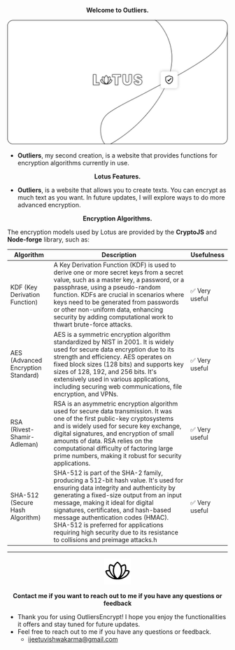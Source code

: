 


<p align="center">
<strong>Welcome to Outliers.</strong></p>



<p align="center">
<img src="/src/app/public/mockup.png" alt="cryptojs">
</p>



- **Outliers**, my second creation, is a website that provides functions for encryption algorithms currently in use.





<p align="center"><strong>Lotus Features.</strong></p>



- **Outliers**, is a website that allows you to create texts. You can encrypt as much text as you want. In future updates, I will explore ways to do more advanced encryption.


<p align="center"><strong>Encryption Algorithms.</strong></p>


The encryption models used by Lotus are provided by the  **CryptoJS** and **Node-forge** library, such as:

| Algorithm   | Description                     | Usefulness |
|-------------|---------------------------------|------------|
| KDF (Key Derivation Function)        |   A Key Derivation Function (KDF) is used to derive one or more secret keys from a secret value, such as a master key, a password, or a passphrase, using a pseudo-random function. KDFs are crucial in scenarios where keys need to be generated from passwords or other non-uniform data, enhancing security by adding computational work to thwart brute-force attacks.    |✅ Very useful|
| AES (Advanced Encryption Standard)   | AES is a symmetric encryption algorithm standardized by NIST in 2001. It is widely used for secure data encryption due to its strength and efficiency. AES operates on fixed block sizes (128 bits) and supports key sizes of 128, 192, and 256 bits. It's extensively used in various applications, including securing web communications, file encryption, and VPNs.       |✅ Very useful |
| RSA (Rivest-Shamir-Adleman)          |RSA is an asymmetric encryption algorithm used for secure data transmission. It was one of the first public-key cryptosystems and is widely used for secure key exchange, digital signatures, and encryption of small amounts of data. RSA relies on the computational difficulty of factoring large prime numbers, making it robust for security applications. |✅ Very useful         |
| SHA-512 (Secure Hash Algorithm)      | SHA-512 is part of the SHA-2 family, producing a 512-bit hash value. It's used for ensuring data integrity and authenticity by generating a fixed-size output from an input message, making it ideal for digital signatures, certificates, and hash-based message authentication codes (HMAC). SHA-512 is preferred for applications requiring high security due to its resistance to collisions and preimage attacks.h  |✅ Very useful     |



---
<p align="center">
  <a href="https://www.outliers.works">
    <img src="/src/app/public/lotus.png" alt="cryptojs">
  </a>
</p>
<p align="center">
  <strong>
    Contact me if you want to reach out to me if you have any questions or feedback
  </strong>
</p>

-  Thank you for using OutliersEncrypt! I hope you enjoy the functionalities it offers and stay tuned for future updates. 
- Feel free to reach out to me if you have any questions or feedback.
    - ijeetuvishwakarma@gmail.com



 
